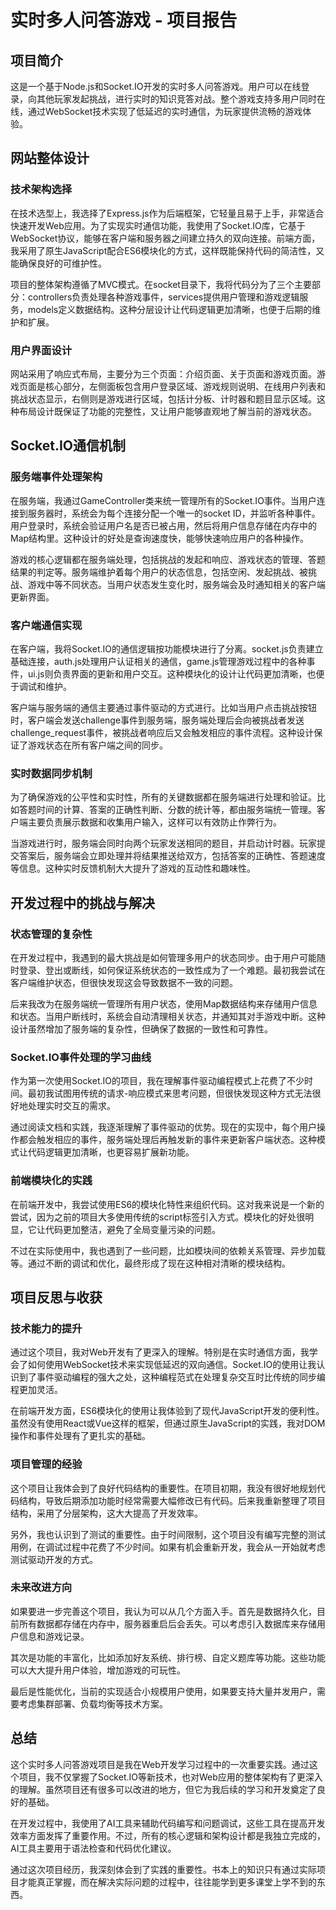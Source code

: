 # 实时多人问答游戏 - 项目报告

## 项目简介

这是一个基于Node.js和Socket.IO开发的实时多人问答游戏。用户可以在线登录，向其他玩家发起挑战，进行实时的知识竞答对战。整个游戏支持多用户同时在线，通过WebSocket技术实现了低延迟的实时通信，为玩家提供流畅的游戏体验。

## 网站整体设计

### 技术架构选择

在技术选型上，我选择了Express.js作为后端框架，它轻量且易于上手，非常适合快速开发Web应用。为了实现实时通信功能，我使用了Socket.IO库，它基于WebSocket协议，能够在客户端和服务器之间建立持久的双向连接。前端方面，我采用了原生JavaScript配合ES6模块化的方式，这样既能保持代码的简洁性，又能确保良好的可维护性。

项目的整体架构遵循了MVC模式。在socket目录下，我将代码分为了三个主要部分：controllers负责处理各种游戏事件，services提供用户管理和游戏逻辑服务，models定义数据结构。这种分层设计让代码逻辑更加清晰，也便于后期的维护和扩展。

### 用户界面设计

网站采用了响应式布局，主要分为三个页面：介绍页面、关于页面和游戏页面。游戏页面是核心部分，左侧面板包含用户登录区域、游戏规则说明、在线用户列表和挑战状态显示，右侧则是游戏进行区域，包括计分板、计时器和题目显示区域。这种布局设计既保证了功能的完整性，又让用户能够直观地了解当前的游戏状态。

## Socket.IO通信机制

### 服务端事件处理架构

在服务端，我通过GameController类来统一管理所有的Socket.IO事件。当用户连接到服务器时，系统会为每个连接分配一个唯一的socket ID，并监听各种事件。用户登录时，系统会验证用户名是否已被占用，然后将用户信息存储在内存中的Map结构里。这种设计的好处是查询速度快，能够快速响应用户的各种操作。

游戏的核心逻辑都在服务端处理，包括挑战的发起和响应、游戏状态的管理、答题结果的判定等。服务端维护着每个用户的状态信息，包括空闲、发起挑战、被挑战、游戏中等不同状态。当用户状态发生变化时，服务端会及时通知相关的客户端更新界面。

### 客户端通信实现

在客户端，我将Socket.IO的通信逻辑按功能模块进行了分离。socket.js负责建立基础连接，auth.js处理用户认证相关的通信，game.js管理游戏过程中的各种事件，ui.js则负责界面的更新和用户交互。这种模块化的设计让代码更加清晰，也便于调试和维护。

客户端与服务端的通信主要通过事件驱动的方式进行。比如当用户点击挑战按钮时，客户端会发送challenge事件到服务端，服务端处理后会向被挑战者发送challenge_request事件，被挑战者响应后又会触发相应的事件流程。这种设计保证了游戏状态在所有客户端之间的同步。

### 实时数据同步机制

为了确保游戏的公平性和实时性，所有的关键数据都在服务端进行处理和验证。比如答题时间的计算、答案的正确性判断、分数的统计等，都由服务端统一管理。客户端主要负责展示数据和收集用户输入，这样可以有效防止作弊行为。

当游戏进行时，服务端会同时向两个玩家发送相同的题目，并启动计时器。玩家提交答案后，服务端会立即处理并将结果推送给双方，包括答案的正确性、答题速度等信息。这种实时反馈机制大大提升了游戏的互动性和趣味性。

## 开发过程中的挑战与解决

### 状态管理的复杂性

在开发过程中，我遇到的最大挑战是如何管理多用户的状态同步。由于用户可能随时登录、登出或断线，如何保证系统状态的一致性成为了一个难题。最初我尝试在客户端维护状态，但很快发现这会导致数据不一致的问题。

后来我改为在服务端统一管理所有用户状态，使用Map数据结构来存储用户信息和状态。当用户断线时，系统会自动清理相关状态，并通知其对手游戏中断。这种设计虽然增加了服务端的复杂性，但确保了数据的一致性和可靠性。

### Socket.IO事件处理的学习曲线

作为第一次使用Socket.IO的项目，我在理解事件驱动编程模式上花费了不少时间。最初我试图用传统的请求-响应模式来思考问题，但很快发现这种方式无法很好地处理实时交互的需求。

通过阅读文档和实践，我逐渐理解了事件驱动的优势。现在的实现中，每个用户操作都会触发相应的事件，服务端处理后再触发新的事件来更新客户端状态。这种模式让代码逻辑更加清晰，也更容易扩展新功能。

### 前端模块化的实践

在前端开发中，我尝试使用ES6的模块化特性来组织代码。这对我来说是一个新的尝试，因为之前的项目大多使用传统的script标签引入方式。模块化的好处很明显，它让代码更加整洁，避免了全局变量污染的问题。

不过在实际使用中，我也遇到了一些问题，比如模块间的依赖关系管理、异步加载等。通过不断的调试和优化，最终形成了现在这种相对清晰的模块结构。

## 项目反思与收获

### 技术能力的提升

通过这个项目，我对Web开发有了更深入的理解。特别是在实时通信方面，我学会了如何使用WebSocket技术来实现低延迟的双向通信。Socket.IO的使用让我认识到了事件驱动编程的强大之处，这种编程范式在处理复杂交互时比传统的同步编程更加灵活。

在前端开发方面，ES6模块化的使用让我体验到了现代JavaScript开发的便利性。虽然没有使用React或Vue这样的框架，但通过原生JavaScript的实践，我对DOM操作和事件处理有了更扎实的基础。

### 项目管理的经验

这个项目让我体会到了良好代码结构的重要性。在项目初期，我没有很好地规划代码结构，导致后期添加功能时经常需要大幅修改已有代码。后来我重新整理了项目结构，采用了分层架构，这大大提高了开发效率。

另外，我也认识到了测试的重要性。由于时间限制，这个项目没有编写完整的测试用例，在调试过程中花费了不少时间。如果有机会重新开发，我会从一开始就考虑测试驱动开发的方式。

### 未来改进方向

如果要进一步完善这个项目，我认为可以从几个方面入手。首先是数据持久化，目前所有数据都存储在内存中，服务器重启后会丢失。可以考虑引入数据库来存储用户信息和游戏记录。

其次是功能的丰富化，比如添加好友系统、排行榜、自定义题库等功能。这些功能可以大大提升用户体验，增加游戏的可玩性。

最后是性能优化，当前的实现适合小规模用户使用，如果要支持大量并发用户，需要考虑集群部署、负载均衡等技术方案。

## 总结

这个实时多人问答游戏项目是我在Web开发学习过程中的一次重要实践。通过这个项目，我不仅掌握了Socket.IO等新技术，也对Web应用的整体架构有了更深入的理解。虽然项目还有很多可以改进的地方，但它为我后续的学习和开发奠定了良好的基础。

在开发过程中，我使用了AI工具来辅助代码编写和问题调试，这些工具在提高开发效率方面发挥了重要作用。不过，所有的核心逻辑和架构设计都是我独立完成的，AI工具主要用于语法检查和代码优化建议。

通过这次项目经历，我深刻体会到了实践的重要性。书本上的知识只有通过实际项目才能真正掌握，而在解决实际问题的过程中，往往能学到更多课堂上学不到的东西。